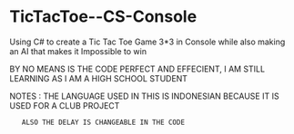 # TicTacToe--CS-Console
Using C# to create a Tic Tac Toe Game 3*3 in Console while also making an AI that makes it Impossible to win

BY NO MEANS IS THE CODE PERFECT AND EFFECIENT, I AM STILL LEARNING AS I AM A HIGH SCHOOL STUDENT

NOTES : THE LANGUAGE USED IN THIS IS INDONESIAN BECAUSE IT IS USED FOR A CLUB PROJECT

       ALSO THE DELAY IS CHANGEABLE IN THE CODE
